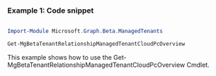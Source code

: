 ### Example 1: Code snippet

```powershell

Import-Module Microsoft.Graph.Beta.ManagedTenants

Get-MgBetaTenantRelationshipManagedTenantCloudPcOverview

```
This example shows how to use the Get-MgBetaTenantRelationshipManagedTenantCloudPcOverview Cmdlet.

